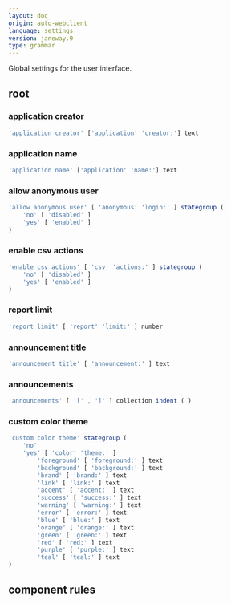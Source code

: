 ```yaml
---
layout: doc
origin: auto-webclient
language: settings
version: janeway.9
type: grammar
---
```


Global settings for the user interface.

## root


### application creator

```js
'application creator' ['application' 'creator:'] text
```

### application name

```js
'application name' ['application' 'name:'] text
```

### allow anonymous user

```js
'allow anonymous user' [ 'anonymous' 'login:' ] stategroup (
	'no' [ 'disabled' ]
	'yes' [ 'enabled' ]
)
```

### enable csv actions

```js
'enable csv actions' [ 'csv' 'actions:' ] stategroup (
	'no' [ 'disabled' ]
	'yes' [ 'enabled' ]
)
```

### report limit

```js
'report limit' [ 'report' 'limit:' ] number
```

### announcement title

```js
'announcement title' [ 'announcement:' ] text
```

### announcements

```js
'announcements' [ '[' , ']' ] collection indent ( )
```

### custom color theme

```js
'custom color theme' stategroup (
	'no'
	'yes' [ 'color' 'theme:' ]
		'foreground' [ 'foreground:' ] text
		'background' [ 'background:' ] text
		'brand' [ 'brand:' ] text
		'link' [ 'link:' ] text
		'accent' [ 'accent:' ] text
		'success' [ 'success:' ] text
		'warning' [ 'warning:' ] text
		'error' [ 'error:' ] text
		'blue' [ 'blue:' ] text
		'orange' [ 'orange:' ] text
		'green' [ 'green:' ] text
		'red' [ 'red:' ] text
		'purple' [ 'purple:' ] text
		'teal' [ 'teal:' ] text
)
```

## component rules

```
